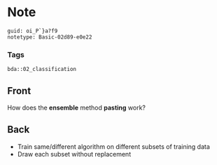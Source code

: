 # Note
```
guid: oi_P`}a?f9
notetype: Basic-02d89-e0e22
```

### Tags
```
bda::02_classification
```

## Front
How does the <b>ensemble</b> method <b>pasting</b> work?

## Back
<ul>
  <li>Train same/different algorithm on different subsets of
  training data
  <li>Draw each subset without replacement
</ul>

